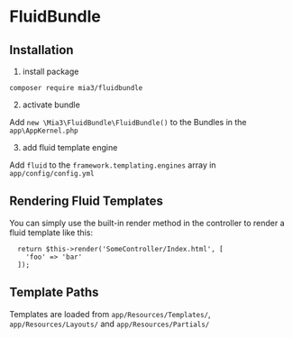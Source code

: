 # FluidBundle

## Installation

1. install package

```
composer require mia3/fluidbundle
```

2. activate bundle

Add ```new \Mia3\FluidBundle\FluidBundle()``` to the Bundles in the ```app\AppKernel.php```

3. add fluid template engine

Add ```fluid``` to the ```framework.templating.engines``` array in ```app/config/config.yml```


## Rendering Fluid Templates

You can simply use the built-in render method in the controller to render a fluid template like this:

```
  return $this->render('SomeController/Index.html', [
    'foo' => 'bar'
  ]);
```

## Template Paths

Templates are loaded from ```app/Resources/Templates/```, ```app/Resources/Layouts/``` and ```app/Resources/Partials/```
